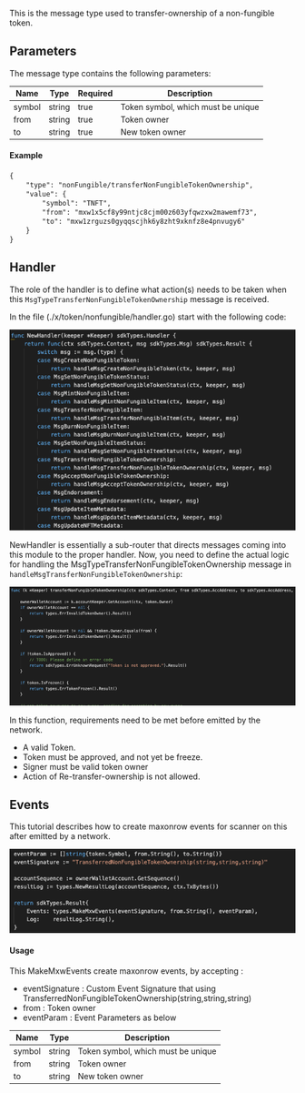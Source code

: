 This is the message type used to transfer-ownership of a non-fungible token.

## Parameters

The message type contains the following parameters:

| Name | Type | Required | Description                 |
| ---- | ---- | -------- | --------------------------- |
| symbol | string | true   | Token symbol, which must be unique| |
| from | string | true   | Token owner| |
| to | string | true   | New token owner| |


#### Example
```
{
    "type": "nonFungible/transferNonFungibleTokenOwnership",
    "value": {
        "symbol": "TNFT",
        "from": "mxw1x5cf8y99ntjc8cjm00z603yfqwzxw2mawemf73",
        "to": "mxw1zrguzs0gyqqscjhk6y8zht9xknfz8e4pnvugy6"
    }
}

```

## Handler

The role of the handler is to define what action(s) needs to be taken when this `MsgTypeTransferNonFungibleTokenOwnership` message is received.

In the file (./x/token/nonfungible/handler.go) start with the following code:

![Image-1](../pic/MintNonFungibleItem_01.png)


NewHandler is essentially a sub-router that directs messages coming into this module to the proper handler.
Now, you need to define the actual logic for handling the MsgTypeTransferNonFungibleTokenOwnership message in `handleMsgTransferNonFungibleTokenOwnership`:

![Image-2](../pic/TransferNonFungibleTokenOwnership_02.png)


In this function, requirements need to be met before emitted by the network.

* A valid Token.
* Token must be approved, and not yet be freeze.
* Signer must be valid token owner
* Action of Re-transfer-ownership is not allowed.


## Events
This tutorial describes how to create maxonrow events for scanner on this after emitted by a network.

![Image-1](../pic/TransferNonFungibleTokenOwnership_03.png)


#### Usage
This MakeMxwEvents create maxonrow events, by accepting :

* eventSignature : Custom Event Signature that using TransferredNonFungibleTokenOwnership(string,string,string)
* from : Token owner
* eventParam : Event Parameters as below

| Name | Type | Description                 |
| ---- | ---- | --------------------------- |
| symbol | string | Token symbol, which must be unique| |
| from | string | Token owner| |
| to | string | New token owner| |
